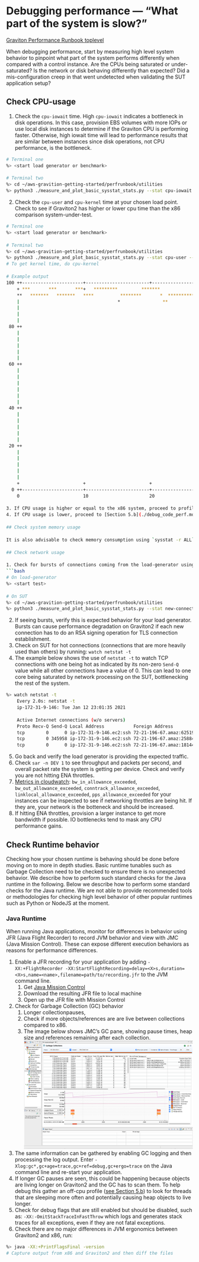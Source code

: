 # Debugging performance — “What part of the system is slow?”

[Graviton Performance Runbook toplevel](./graviton_perfrunbook.md)

When debugging performance, start by measuring high level system behavior to pinpoint what part of the system performs differently when compared with a control instance.  Are the CPUs being saturated or under-saturated?  Is the network or disk behaving differently than expected?  Did a mis-configuration creep in that went undetected when validating the SUT application setup?

## Check CPU-usage

1. Check the `cpu-iowait` time. High `cpu-iowait` indicates a bottleneck in disk operations. In this case, provision EBS volumes with more IOPs or use local disk instances to determine if the Graviton CPU is performing faster. Otherwise, high iowait time will lead to performance results that are similar between instances since disk operations, not CPU performance, is the bottleneck.
  ```bash
  # Terminal one
  %> <start load generator or benchmark>
    
  # Terminal two
  %> cd ~/aws-gravition-getting-started/perfrunbook/utilities
  %> python3 ./measure_and_plot_basic_sysstat_stats.py --stat cpu-iowait --time 60
  ```
2. Check the `cpu-user` and `cpu-kernel` time at your chosen load point. Check to see if Graviton2 has higher or lower cpu time  than the x86 comparison system-under-test.  
  ```bash
  # Terminal one
  %> <start load generator or benchmark>
    
  # Terminal two
  %> cd ~/aws-gravition-getting-started/perfrunbook/utilities
  %> python3 ./measure_and_plot_basic_sysstat_stats.py --stat cpu-user --time 60
  # To get kernel time, do cpu-kernel
    
  # Example output
  100 ++-----------------------+------------------------+------------------------+------------------------+------------------------+-----------------------++
      + ***       ***       ***+   *********         *******                     *** ****           **** ****           ****       +                      * +
      **   *******   *******   ****          ********       *  ***********      *   *    *****     *    *    *        **    ******    ***************    *  |
      |                                     *                **                *              *   *           *     **            *  *               *   *  |
      |                                                                   ** **                * *             *** *              * *                 * *   |
      |                                                                     *                   *                 *                *                   *    |
      |                                                                                                                                                     |
   80 ++                                                                                                                                                   ++
      |                                                                                                                                                     |
      |                                                                                                                                                     |
      |                                                                                                                                                     |
      |                                                                                                                                                     |
      |                                                                                                                                                     |
   60 ++                                                                                                                                                   ++
      |                                                                                                                                                     |
      |                                                                                                                                                     |
      |                                                                                                                                                     |
      |                                                                                                                                                     |
      |                                                                                                                                                     |
      |                                                                                                                                                     |
   40 ++                                                                                                                                                   ++
      |                                                                                                                                                     |
      |                                                                                                                                                     |
      |                                                                                                                                                     |
      |                                                                                                                                                     |
      |                                                                                                                                                     |
   20 ++                                                                                                                                                   ++
      |                                                                                                                                                     |
      |                                                                                                                                                     |
      |                                                                                                                                                     |
      |                                                                                                                                                     |
      |                                                                                                                                                     |
      +                        +                        +                        +                        +                        +                        +
    0 ++-----------------------+------------------------+------------------------+------------------------+------------------------+-----------------------++
      0                        10                       20                       30                       40                       50                       60
                                                                             Time (s)
3. If CPU usage is higher or equal to the x86 system, proceed to profile for hot-functions in [Section 5.b](./debug_code_perf.md).
4. If CPU usage is lower, proceed to [Section 5.b](./debug_code_perf.md) to profile which functions are putting threads to sleep and causing the CPU to go idle more than the x86 system.

## Check system memory usage

It is also advisable to check memory consumption using `sysstat -r ALL` or `htop`.  Verify the system is not under memory pressure during testing. 

## Check network usage

1. Check for bursts of connections coming from the load-generator using
  ```bash
  # On load-generator
  %> <start test>
    
  # On SUT
  %> cd ~/aws-gravition-getting-started/perfrunbook/utilities
  %> python3 ./measure_and_plot_basic_sysstat_stats.py --stat new-connections --time 60
  ```
2. If seeing bursts, verify this is expected behavior for your load generator.  Bursts can cause performance degradation on Graviton2 if each new connection has to do an RSA signing operation for TLS connection establishment.
3. Check on SUT for hot connections (connections that are more heavily used than others) by running: `watch netstat -t`
4. The example below shows the use of `netstat -t` to watch TCP connections with one being hot as indicated by its non-zero `Send-Q` value while all other connections have a value of 0. This can lead to one core being saturated by network processing on the SUT, bottlenecking the rest of the system.  
  ```bash
  %> watch netstat -t
      Every 2.0s: netstat -t
      ip-172-31-9-146: Tue Jan 12 23:01:35 2021
        
      Active Internet connections (w/o servers)
      Proto Recv-Q Send-Q Local Address           Foreign Address         State
      tcp        0      0 ip-172-31-9-146.ec2:ssh 72-21-196-67.amaz:62519 ESTABLISHED
      tcp        0 345958 ip-172-31-9-146.ec2:ssh 72-21-196-67.amaz:25884 ESTABLISHED
      tcp        0      0 ip-172-31-9-146.ec2:ssh 72-21-196-67.amaz:18144 ESTABLISHED
  ```
5. Go back and verify the load generator is providing the expected traffic.
6. Check `sar -n DEV 1` to see throughput and packets per second, and overall packet rate the system is getting per device. Check and verify you are not hitting ENA throttles. 
7. [Metrics in cloudwatch](https://docs.aws.amazon.com/AWSEC2/latest/UserGuide/monitoring-network-performance-ena.html): `bw_in_allowance_exceeded`, `bw_out_allowance_exceeded`, `conntrack_allowance_exceeded`, `linklocal_allowance_exceeded`, `pps_allowance_exceeded` for your instances can be inspected to see if networking throttles are being hit.  If they are, your network is the botteneck and should be increased.
8. If hitting ENA throttles, provision a larger instance to get more bandwidth if possible.  IO bottlenecks tend to mask any CPU performance gains.

## Check Runtime behavior

Checking how your chosen runtime is behaving should be done before moving on to more in depth studies. Basic runtime tunables such as Garbage Collection need to be checked to ensure there is no unexpected behavior. We describe how to perform such standard checks for the Java runtime in the following.  Below we describe how to perform some standard checks for the Java runtime.  We are not able to provide recommended tools or methodologies for checking high level behavior of other popular runtimes such as Python or NodeJS at the moment.

### Java Runtime

When running Java applications, monitor for differences in behavior using JFR (Java Flight Recorder) to record JVM behavior and view with JMC (Java Mission Control). These can expose different execution behaviors as reasons for performance differences.

1. Enable a JFR recording for your application by adding `-XX:+FlightRecorder -XX:StartFlightRecording=delay=<X>s,duration=<X>s,name=<name>,filename=path/to/recording.jfr` to the JVM command line.
    1. Get [Java Mission Control](https://www.oracle.com/java/technologies/javase/products-jmc8-downloads.html)
    2. Download the resulting JFR file to local machine
    3. Open up the JFR file with Mission Control
2. Check for Garbage Collection (GC) behavior
    1. Longer collectionpauses, 
    2. Check if more objects/references are are live between collections compared to x86.
    3. The image below shows JMC’s GC pane, showing pause times, heap size and references remaining after each collection.
    ![](./images/jmc_example_image.png)
4. The same information can be gathered by enabling GC logging and then processing the log output. Enter `-Xlog:gc*,gc+age=trace,gc+ref=debug,gc+ergo=trace` on the Java command line and re-start your application.
5. If longer GC pauses are seen, this could be happening because objects are living longer on Graviton2 and the GC has to scan them.  To help debug this gather an off-cpu profile ([see Section 5.b](./debug_code_perf.md)) to look for threads that are sleeping more often and potentially causing heap objects to live longer.
6. Check for debug flags that are still enabled but should be disabled, such as: `-XX:-OmitStackTraceInFastThrow` which logs and generates stack traces for all exceptions, even if they are not fatal exceptions.
7. Check there are no major differences in JVM ergonomics between Graviton2 and x86, run:
  ```bash
  %> java -XX:+PrintFlagsFinal -version
  # Capture output from x86 and Graviton2 and then diff the files
  ```

